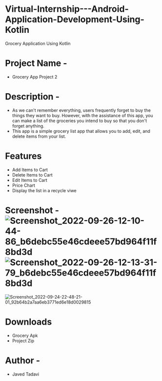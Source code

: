 # Virtual-Internship---Android-Application-Development-Using-Kotlin
Grocery Application Using Kotlin 
# Project Name - 
* Grocery App Project 2
# Description - 
* As we can't remember everything, users frequently forget to buy the things they want to buy. However, with the assistance of this app, you can make a list of the groceries you intend to buy so that you don't forget anything. 
* This app is a simple grocery list app that allows you to add, edit, and delete items from your list. 
 # Features 
* Add Items to Cart 
* Delete Items to Cart 
* Edit Items to Cart 
* Price Chart 
* Display the list in a recycle viwe 
# Screenshot -![Screenshot_2022-09-26-12-10-44-86_b6debc55e46cdeee57bd964f11f8bd3d](https://user-images.githubusercontent.com/86054514/192600403-c8dd637e-c111-470f-a2c1-577d1a50fae8.jpg)![Screenshot_2022-09-26-12-13-31-79_b6debc55e46cdeee57bd964f11f8bd3d](https://user-images.githubusercontent.com/86054514/192600421-b5c0a88c-5fe0-4de3-934c-0c266b289029.jpg)

![Screenshot_2022-09-24-22-48-21-01_92b64b2a7aa6eb3771ed6e18d0029815](https://user-images.githubusercontent.com/86054514/192600450-ecfd30e4-4b9f-4a1c-83c0-537e12aa6aed.jpg)

# Downloads 
* Grocery Apk 
* Project Zip 
# Author - 
* Javed Tadavi 

